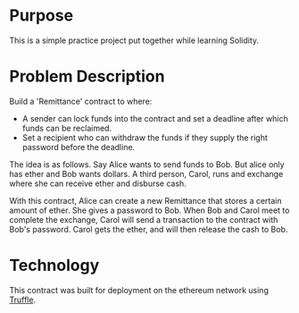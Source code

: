 Purpose
===

This is a simple practice project put together while learning Solidity.

Problem Description
===
Build a 'Remittance' contract to where:
* A sender can lock funds into the contract and set a deadline after which funds can be reclaimed.
* Set a recipient who can withdraw the funds if they supply the right password before the deadline.

The idea is as follows.  Say Alice wants to send funds to Bob.  But alice only has ether and Bob wants dollars.
A third person, Carol, runs and exchange where she can receive ether and disburse cash.  

With this contract, Alice can create a new Remittance that stores a certain amount of ether.  She
gives a password to Bob.  When Bob and Carol meet to complete the exchange, Carol will send a transaction
to the contract with Bob's password.  Carol gets the ether, and will then release the cash to Bob.

Technology
===
This contract was built for deployment on the ethereum network using [Truffle](http://truffleframework.com/).